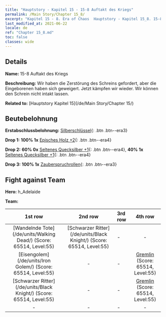 ```yaml
---
title: "Hauptstory - Kapitel 15 - 15-8 Auftakt des Kriegs"
permalink: /Main Story/Chapter 15_8/
excerpt: "Kapitel 15 - 8. Era of Chaos  Hauptstory - Kapitel 15_8. 15-8 Auftakt des Kriegs"
last_modified_at: 2021-06-22
locale: de
ref: "Chapter 15_8.md"
toc: false
classes: wide
---
```


## Details

 **Name:** 15-8 Auftakt des Kriegs

 **Beschreibung:** Wir haben die Zerstörung des Schreins gefordert, aber die Eingeborenen haben sich geweigert. Jetzt kämpfen wir wieder. Wir können den Schrein nicht intakt lassen.

 **Related to:** [Hauptstory Kapitel 15](/de/Main Story/Chapter 15/)

## Beutebelohnung

 **Erstabschlussbelohnung:** [Silberschlüssel](/ItemsDE/con_693/){: .btn .btn--era3}

 **Drop 1:** **100% 1x** [Episches Holz +2](/ItemsDE/mat_48/){: .btn .btn--era4}

 **Drop 2:** **60% 0x** [Seltenes Quecksilber +1](/ItemsDE/mat_42/){: .btn .btn--era4}, **40% 1x** [Seltenes Quecksilber +1](/ItemsDE/mat_42/){: .btn .btn--era4}

 **Drop 3:** **100% 1x** [Zauberspruchrollen](/ItemsDE/con_694/){: .btn .btn--era3}


## Fight against Team
 **Hero:** h_Adelaide

 **Team:**


  | 1st row | 2nd row | 3rd row | 4th row |
  |:----:|:----:|:----|:----:|
  | [Wandelnde Tote](/de/units/Walking Dead/) (Score: 65514, Level:55)  | [Schwarzer Ritter](/de/units/Black Knight/) (Score: 65514, Level:55)  | - | - |
  | [Eisengolem](/de/units/Iron Golem/) (Score: 65514, Level:55)  | - | - | [Gremlin](/de/units/Gremlin/) (Score: 65514, Level:55)  |
  | [Schwarzer Ritter](/de/units/Black Knight/) (Score: 65514, Level:55)  | - | - | [Gremlin](/de/units/Gremlin/) (Score: 65514, Level:55)  |
  | - | - | - | - |



